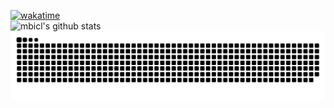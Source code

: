 [![wakatime](https://wakatime.com/badge/user/734a7a1b-7ef1-4bff-8628-598f2ce17bcd.svg)](https://wakatime.com/@734a7a1b-7ef1-4bff-8628-598f2ce17bcd) \
![mbicl's github stats](https://github-readme-stats.vercel.app/api?username=mbicl&show_icons=true&theme=tokyonight)
![Snake animation](https://github.com/mbicl/mbicl/blob/output/github-contribution-grid-snake.svg)
<!-- Here are some ideas to get you started:

- 🔭 I’m currently working on ...
- 🌱 I’m currently learning ...
- 👯 I’m looking to collaborate on ...
- 🤔 I’m looking for help with ...
- 💬 Ask me about ...
- 📫 How to reach me: ...
- 😄 Pronouns: ...
- ⚡ Fun fact: ... -->
